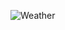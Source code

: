 ![Weather](https://github.com/Vibhatia/Appweather/assets/72610207/02a8a3dc-d562-405b-b243-d065b0048bed)
